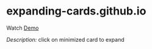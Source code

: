 # expanding-cards.github.io

Watch [Demo](https://nguyen-thanh-luan-github.github.io/expanding-cards.github.io/)

*Description:* click on minimized card to expand
